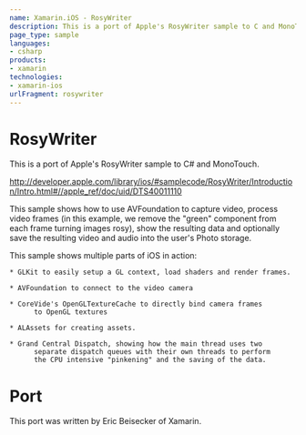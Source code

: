 ```yaml
---
name: Xamarin.iOS - RosyWriter
description: This is a port of Apple's RosyWriter sample to C and MonoTouch....
page_type: sample
languages:
- csharp
products:
- xamarin
technologies:
- xamarin-ios
urlFragment: rosywriter
---
```

# RosyWriter

This is a port of Apple's RosyWriter sample to C# and MonoTouch.

http://developer.apple.com/library/ios/#samplecode/RosyWriter/Introduction/Intro.html#//apple_ref/doc/uid/DTS40011110

This sample shows how to use AVFoundation to capture video, process
video frames (in this example, we remove the "green" component from
each frame turning images rosy), show the resulting data and
optionally save the resulting video and audio into the user's Photo
storage.

This sample shows multiple parts of iOS in action:

	* GLKit to easily setup a GL context, load shaders and render frames.

	* AVFoundation to connect to the video camera

	* CoreVide's OpenGLTextureCache to directly bind camera frames
          to OpenGL textures

	* ALAssets for creating assets.

	* Grand Central Dispatch, showing how the main thread uses two
          separate dispatch queues with their own threads to perform
          the CPU intensive "pinkening" and the saving of the data.

# Port

This port was written by Eric Beisecker of Xamarin.


